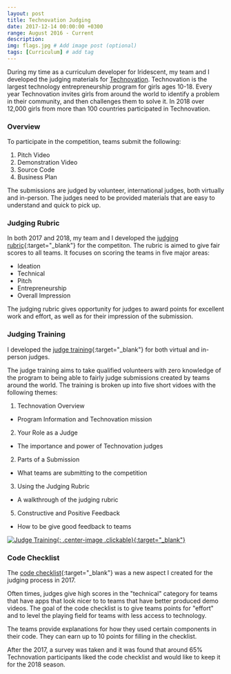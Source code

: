 ```yaml
---
layout: post
title: Technovation Judging
date: 2017-12-14 00:00:00 +0300
range: August 2016 - Current
description:
img: flags.jpg # Add image post (optional)
tags: [Curriculum] # add tag
---
```


During my time as a curriculum developer for Iridescent, my team and I developed the judging materials for [Technovation](http://technovationchallenge.org/). Technovation is the largest technology entrepreneurship program for girls ages 10-18. Every year Technovation invites girls from around the world to identify a problem in their community, and then challenges them to solve it. In 2018 over 12,000 girls from more than 100 countries participated in Technovation.

### Overview
To participate in the competition, teams submit the following:

1. Pitch Video
2. Demonstration Video
3. Source Code
4. Business Plan

The submissions are judged by volunteer, international judges, both virtually and in-person. The judges need to be provided materials that are easy to understand and quick to pick up.

### Judging Rubric

In both 2017 and 2018, my team and I developed the [judging rubric](http://technovationchallenge.org/wp-content/uploads/judging-rubric.pdf){:target="_blank"} for the competiton. The rubric is aimed to give fair scores to all teams.  It focuses on scoring the teams in five major areas:

* Ideation
* Technical
* Pitch
* Entrepreneurship
* Overall Impression

The judging rubric gives opportunity for judges to award points for excellent work and effort, as well as for their impression of the submission.

### Judging Training
I developed the [judge training](https://www.youtube.com/playlist?list=PLcFCpaYLqF2xtXDwqfq4guqeQKiyigWS5){:target="_blank"} for both virtual and in-person judges.

The judge training aims to take qualified volunteers with zero knowledge of the program to being able to fairly judge submissions created by teams around the world. The training is broken up into five short vidoes with the following themes:

1. Technovation Overview
 * Program Information and Technovation mission
2. Your Role as a Judge
 * The importance and power of Technovation judges
2. Parts of a Submission
 * What teams are submitting to the competition
3. Using the Judging Rubric
 * A walkthrough of the judging rubric
5. Constructive and Positive Feedback
 * How to be give good feedback to teams


[![Judge Training]({{site.baseurl}}/assets/img/judge-training.png){: .center-image .clickable}{:target="_blank"}](https://www.youtube.com/playlist?list=PLcFCpaYLqF2xtXDwqfq4guqeQKiyigWS5)

### Code Checklist

The [code checklist](http://technovationchallenge.org/curriculum/code-checklist/){:target="_blank"} was a new aspect I created for the judging process in 2017.

Often times, judges give high scores in the "technical" category for teams that have apps that look nicer to to teams that have better produced demo videos. The goal of the code checklist is to give teams points for "effort" and to level the playing field for teams with less access to technology.

The teams provide explanations for how they used certain components in their code. They can earn up to 10 points for filling in the checklist.

After the 2017, a survey was taken and it was found that around 65% Technovation participants liked the code checklist and would like to keep it for the 2018 season.